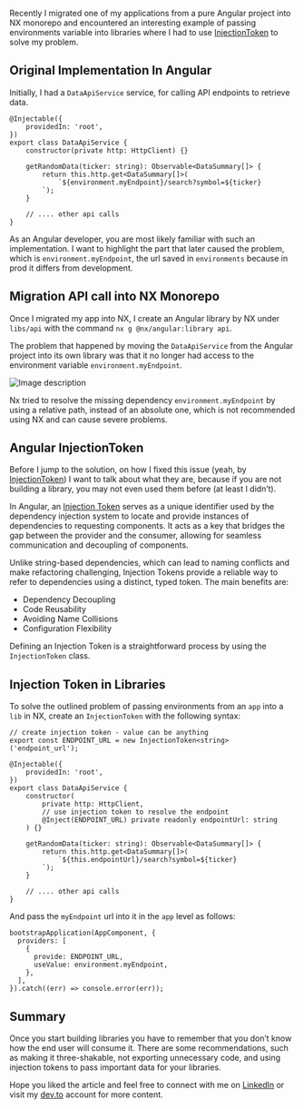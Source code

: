 Recently I migrated one of my applications from a pure Angular project into NX monorepo and encountered an interesting example of passing environments variable into libraries where I had to use [InjectionToken](https://angular.io/api/core/InjectionToken) to solve my problem.

## Original Implementation In Angular

Initially, I had a `DataApiService` service, for calling API endpoints to retrieve data.

```TS
@Injectable({
	providedIn: 'root',
})
export class DataApiService {
	constructor(private http: HttpClient) {}

	getRandomData(ticker: string): Observable<DataSummary[]> {
		return this.http.get<DataSummary[]>(
			`${environment.myEndpoint}/search?symbol=${ticker}
		`);
	}

	// .... other api calls
}
```

As an Angular developer, you are most likely familiar with such an implementation. I want to highlight the part that later caused the problem, which is `environment.myEndpoint`, the url saved in `environments` because in prod it differs from development.

## Migration API call into NX Monorepo

Once I migrated my app into NX, I create an Angular library by NX under `libs/api` with the command `nx g @nx/angular:library api`.

The problem that happened by moving the `DataApiService` from the Angular project into its own library was that it no longer had access to the environment variable `environment.myEndpoint`.

![Image description](https://dev-to-uploads.s3.amazonaws.com/uploads/articles/d4u6j24xxwivybgvgu6m.png)

Nx tried to resolve the missing dependency `environment.myEndpoint` by using a relative path, instead of an absolute one, which is not recommended using NX and can cause severe problems.

## Angular InjectionToken

Before I jump to the solution, on how I fixed this issue (yeah, by [InjectionToken](https://angular.io/api/core/InjectionToken)) I want to talk about what they are, because if you are not building a library, you may not even used them before (at least I didn’t).

In Angular, an [Injection Token](https://blog.angular-university.io/angular-dependency-injection/) serves as a unique identifier used by the dependency injection system to locate and provide instances of dependencies to requesting components. It acts as a key that bridges the gap between the provider and the consumer, allowing for seamless communication and decoupling of components.

Unlike string-based dependencies, which can lead to naming conflicts and make refactoring challenging, Injection Tokens provide a reliable way to refer to dependencies using a distinct, typed token. The main benefits are:

- Dependency Decoupling
- Code Reusability
- Avoiding Name Collisions
- Configuration Flexibility

Defining an Injection Token is a straightforward process by using the `InjectionToken` class.

## Injection Token in Libraries

To solve the outlined problem of passing environments from an `app` into a `lib` in NX, create an `InjectionToken` with the following syntax:

```TS
// create injection token - value can be anything
export const ENDPOINT_URL = new InjectionToken<string>('endpoint_url');

@Injectable({
	providedIn: 'root',
})
export class DataApiService {
	constructor(
		private http: HttpClient,
		// use injection token to resolve the endpoint
		@Inject(ENDPOINT_URL) private readonly endpointUrl: string
	) {}

	getRandomData(ticker: string): Observable<DataSummary[]> {
		return this.http.get<DataSummary[]>(
			`${this.endpointUrl}/search?symbol=${ticker}
		`);
	}

	// .... other api calls
}
```

And pass the `myEndpoint` url into it in the `app` level as follows:

```TS
bootstrapApplication(AppComponent, {
  providers: [
    {
      provide: ENDPOINT_URL,
      useValue: environment.myEndpoint,
    },
  ],
}).catch((err) => console.error(err));
```

## Summary

Once you start building libraries you have to remember that you don’t know how the end user will consume it. There are some recommendations, such as making it three-shakable, not exporting unnecessary code, and using injection tokens to pass important data for your libraries.

Hope you liked the article and feel free to connect with me on [LinkedIn](https://www.linkedin.com/in/eduard-krivanek) or visit my [dev.to](https://dev.to/krivanek06) account for more content.
